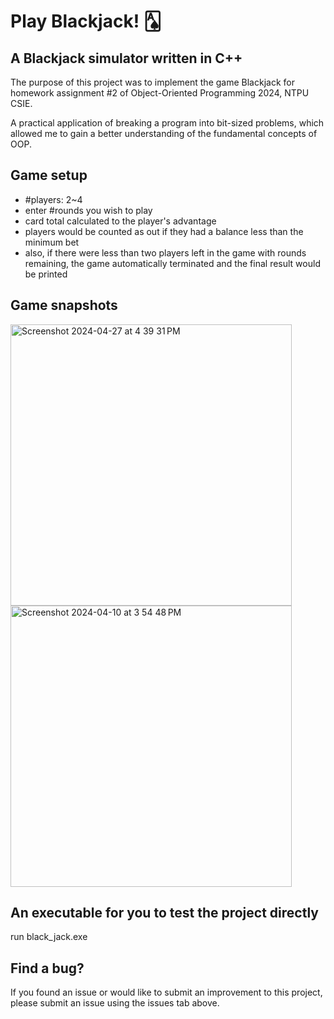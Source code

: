 # Play Blackjack! 🂡

## A Blackjack simulator written in C++

The purpose of this project was to implement the game Blackjack for homework assignment #2 of Object-Oriented Programming 2024, NTPU CSIE.

A practical application of breaking a program into bit-sized problems, which allowed me to gain a better understanding of the fundamental concepts of OOP.

## Game setup

* #players: 2~4
* enter #rounds you wish to play
* card total calculated to the player's advantage
* players would be counted as out if they had a balance less than the minimum bet
* also, if there were less than two players left in the game with rounds remaining, the game automatically terminated and the final result would be printed

## Game snapshots

<img width="450" alt="Screenshot 2024-04-27 at 4 39 31 PM" src="https://github.com/chi-chen-wei/black_jack/assets/46983338/8c066d9b-86a4-4e4c-814b-49842cb4a616">
 
<img width="450" alt="Screenshot 2024-04-10 at 3 54 48 PM" src="https://github.com/chi-chen-wei/black_jack/assets/46983338/d523e0fa-6ffd-410a-b734-91a18ab7f6fa">

## An executable for you to test the project directly

run black_jack.exe

## Find a bug?

If you found an issue or would like to submit an improvement to this project, please submit an issue using the issues tab above.
